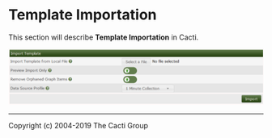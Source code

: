 # Template Importation

This section will describe **Template Importation** in Cacti.

![Import Template](images/import-template.png)

---
Copyright (c) 2004-2019 The Cacti Group
